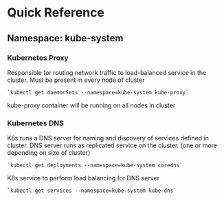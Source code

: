 # Quick Reference

## Namespace: kube-system

### Kubernetes Proxy

Responsible for routing network traffic to load-balanced service in the cluster. 
Must be present in every node of cluster

    `kubectl get daemonSets --namespace=kube-system kube-proxy`
kube-proxy container will be running on all nodes in cluster

### Kubernetes DNS

K8s runs a DNS server for naming and discovery of services defined in cluster.
DNS server runs as replicated service on the cluster. (one or more depending on size of cluster)

    `kubectl get deployments --namespace=kube-system coredns`

K8s service to perform load balancing for DNS server

    `kubectl get services --namespace=kube-system kube-dns`
